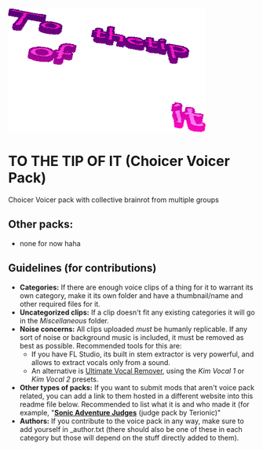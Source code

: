 ![to the tip of it](logo.png)
# TO THE TIP OF IT (Choicer Voicer Pack)
Choicer Voicer pack with collective brainrot from multiple groups

## Other packs:
* none for now haha

## Guidelines (for contributions)
* **Categories:** If there are enough voice clips of a thing for it to warrant its own category, make it its own folder and have a thumbnail/name and other required files for it.
* **Uncategorized clips:** If a clip doesn't fit any existing categories it will go in the *Miscellaneous* folder.
* **Noise concerns:** All clips uploaded *must* be humanly replicable. If any sort of noise or background music is included, it must be removed as best as possible.
  Recommended tools for this are:
  * If you have FL Studio, its built in stem extractor is very powerful, and allows to extract vocals only from a sound.
  * An alternative is [Ultimate Vocal Remover](https://ultimatevocalremover.com/), using the *Kim Vocal 1* or *Kim Vocal 2* presets.
* **Other types of packs:** If you want to submit mods that aren't voice pack related, you can add a link to them hosted in a different website into this readme file below. Recommended to list what it is and who made it (for example, "**[Sonic Adventure Judges](https://files.catbox.moe/1wvbu8.png)** (judge pack by Terionic)"
* **Authors:** If you contribute to the voice pack in any way, make sure to add yourself in _author.txt (there should also be one of these in each category but those will depend on the stuff directly added to them).

